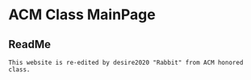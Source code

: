 # ACM Class MainPage
## ReadMe
	This website is re-edited by desire2020 "Rabbit" from ACM honored class.
